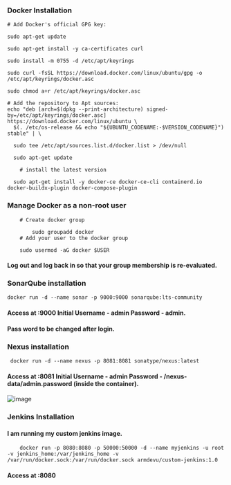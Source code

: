 
### __Docker Installation__

    # Add Docker's official GPG key:
    
    sudo apt-get update
    
    sudo apt-get install -y ca-certificates curl
    
    sudo install -m 0755 -d /etc/apt/keyrings
    
    sudo curl -fsSL https://download.docker.com/linux/ubuntu/gpg -o /etc/apt/keyrings/docker.asc
    
    sudo chmod a+r /etc/apt/keyrings/docker.asc

    # Add the repository to Apt sources:
    echo "deb [arch=$(dpkg --print-architecture) signed-by=/etc/apt/keyrings/docker.asc] https://download.docker.com/linux/ubuntu \
      $(. /etc/os-release && echo "${UBUNTU_CODENAME:-$VERSION_CODENAME}") stable" | \
  
      sudo tee /etc/apt/sources.list.d/docker.list > /dev/null

      sudo apt-get update

        # install the latest version
        
      sudo apt-get install -y docker-ce docker-ce-cli containerd.io docker-buildx-plugin docker-compose-plugin

### __Manage Docker as a non-root user__

        # Create docker group

            sudo groupadd docker
        # Add your user to the docker group
        
        sudo usermod -aG docker $USER

#### Log out and log back in so that your group membership is re-evaluated.

### SonarQube installation

    docker run -d --name sonar -p 9000:9000 sonarqube:lts-community

#### Access at <vm-public-ip-address>:9000   Initial Username - admin Password - admin.

#### Pass word to be changed after login.

### Nexus installation

     docker run -d --name nexus -p 8081:8081 sonatype/nexus:latest

#### Access at <vm-public-ip-address>:8081  Initial Username - admin Password - /nexus-data/admin.password (inside the container).

![image](https://github.com/user-attachments/assets/c815db66-0acc-46a7-b40b-6be3f62267ac)


### Jenkins Installation

#### I am running my custom jenkins image.

        docker run -p 8080:8080 -p 50000:50000 -d --name myjenkins -u root -v jenkins_home:/var/jenkins_home -v /var/run/docker.sock:/var/run/docker.sock armdevu/custom-jenkins:1.0

#### Access at <vm-public-ip-address>:8080

